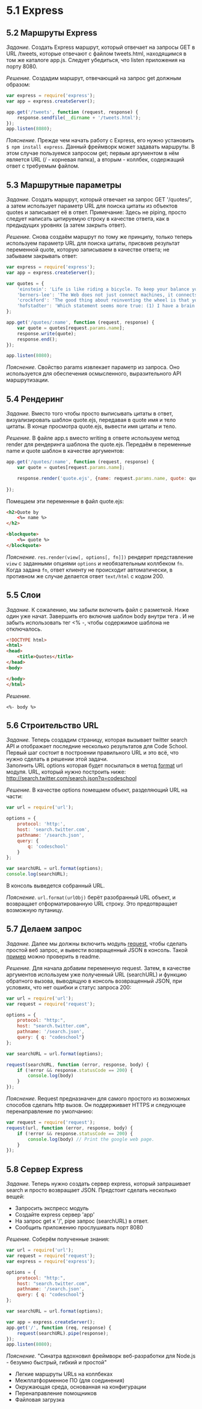 # 5.1 Express

## 5.2 Маршруты Express

_Задание._
Создать Express маршрут, который отвечает на запросы GET в URL /tweets, которые отвечают с файлом tweets.html, находящимся в том же каталоге app.js. Следует убедиться, что listen приложения на порту 8080.

_Решение._
Создадим маршрут, отвечающий на запрос get должным образом:
```javascript
var express = require('express');
var app = express.createServer();

app.get('/tweets', function (request, response) {
    response.sendfile(__dirname + '/tweets.html');
});
app.listen(8080);
```

_Пояснение._
Прежде чем начать работу с Express, его нужно установить `$ npm install express`. Данный фреймворк может задавать маршруты. В этом случае пользуемся запросом get; первым аргументом в нём является URL (/ - корневая папка), а вторым - коллбек, содержащий ответ с требуемым файлом.

## 5.3 Маршрутные параметры

_Задание._
Создать маршрут, который отвечает на запрос GET '/quotes/<name>', а затем использует параметр URL для поиска цитаты из объектов quotes и записывает её в ответ. Примечание: Здесь не piping, просто следует написать цитируемую строку в качестве ответа, как в предыдущих уровнях (а затем закрыть ответ).

_Решение._
Снова создаём маршрут по тому же принципу, только теперь используем параметр URL для поиска цитаты, присвоив результат переменной quote, которую записываем в качестве ответа; не забываем закрывать ответ:
```javascript
var express = require('express');
var app = express.createServer();

var quotes = {
    'einstein': 'Life is like riding a bicycle. To keep your balance you must keep moving',
    'berners-lee': 'The Web does not just connect machines, it connects people',
    'crockford': 'The good thing about reinventing the wheel is that you can get a round one',
    'hofstadter': 'Which statement seems more true: (1) I have a brain. (2) I am a brain.'
};

app.get('/quotes/:name', function (request, response) {
    var quote = quotes[request.params.name];
    response.write(quote);
    response.end();
});

app.listen(8080);
```

_Пояснение._
Свойство params извлекает параметр из запроса. Оно используется для обеспечения осмысленного, выразительного API маршрутизации.

## 5.4 Рендеринг

_Задание._
Вместо того чтобы просто выписывать цитаты в ответ, визуализировать шаблон quote.ejs, передавая в quote имя и тело цитаты. В конце просмотра quote.ejs, вывести имя цитаты и тело.

_Решение._
В файле app.s вместо writing в ответе используем метод render для рендеринга шаблона the quote.ejs. Передаём в переменные name и quote шаблон в качестве аргументов:
```javascript
app.get('/quotes/:name', function (request, response) {
    var quote = quotes[request.params.name];

    response.render('quote.ejs', {name: request.params.name, quote: quote});
    
});
```
Помещаем эти переменные в файл quote.ejs:
```html
<h2>Quote by
    <%= name %>
</h2>

<blockquote>
    <%= quote %>
</blockquote>
```

_Пояснение._
`res.render(view[, options[, fn]])` рендерит представление `view` с заданными опциями `options` и необязательным коллбеком `fn`. Когда задана `fn`, ответ клиенту не происходит автоматически, в противном же случае делается ответ `text/html` с кодом 200.

## 5.5 Слои

_Задание._
К сожалению, мы забыли включить файл с разметкой. Ниже один уже начат. Завершить его включив шаблон body внутри тега <body>. И не забыть использовать тег <% -, чтобы содержимое шаблона не отключалось.
```html
<!DOCTYPE html>
<html>
<head>
    <title>Quotes</title>
</head>
<body>

</body>
</html>
```

_Решение._
```
<%- body %>
```


## 5.6 Строительство URL

_Задание._
Теперь создадим страницу, которая вызывает twitter search API и отображает последние несколько результатов для Code School. Первый шаг состоит в построении правильного URL и это всё, что нужно сделать в решении этой задачи.   
Заполнить URL options которая будет посылаться в метод [format](http://nodejs.org/docs/v0.6.18/api/url.html#url_url_format_urlobj) url модуля. URL, который нужно построить ниже:   
http://search.twitter.com/search.json?q=codeschool

_Решение._
В качестве options помещаем объект, разделяющий URL на части:
```javascript
var url = require('url');

options = {
    protocol: 'http:',
    host: 'search.twitter.com',
    pathname: '/search.json',
    query: {
        q: 'codeschool'
    }
};

var searchURL = url.format(options);
console.log(searchURL);
```
В консоль выведется собранный URL.

_Пояснение._
`url.format(urlObj)` берёт разобранный URL объект, и возвращает отформатированную URL строку. Это предотвращает возможную путаницу.

## 5.7 Делаем запрос

_Задание._
Далее мы должны включить модуль [request](https://github.com/mikeal/request), чтобы сделать простой веб запрос, и вывести возвращенный JSON в консоль. Такой [пример](https://github.com/mikeal/request#super-simple-to-use) можно проверить в readme.

_Решение._
Для начала добавим переменную request. Затем, в качестве аргументов используем уже полученный URL (searchURL) и функцию обратного вызова, выводящую в консоль  возвращенный JSON, при условиях, что нет ошибки и статус запроса 200:
```javascript
var url = require('url');
var request = require('request');

options = {
    protocol: "http:",
    host: "search.twitter.com",
    pathname: '/search.json',
    query: { q: "codeschool"}
};

var searchURL = url.format(options);

request(searchURL, function (error, response, body) {
    if (!error && response.statusCode == 200) {
        console.log(body)
    }
});
```

_Пояснение._
Request предназначен для самого простого из возможных способов сделать http вызов. Он поддерживает HTTPS и следующее перенаправление по умолчанию:
```javascript
var request = require('request');
request(url, function (error, response, body) {
    if (!error && response.statusCode == 200) {
        console.log(body) // Print the google web page.
    }
});
```

## 5.8 Сервер Express

_Задание._
Теперь нужно создать сервер express, который запрашивает search и просто возвращает JSON. Предстоит сделать несколько вещей: 
  * Запросить экспресс модуль 
  * Создайте express сервер 'app'
  * На запрос get к '/', pipe запрос (searchURL) в ответ. 
  * Сообщить приложению прослушивать порт 8080


_Решение._
Соберём полученные знания:
```javascript
var url = require('url');
var request = require('request');
var express = require('express');

options = {
    protocol: "http:",
    host: "search.twitter.com",
    pathname: '/search.json',
    query: { q: "codeschool"}
};

var searchURL = url.format(options);

var app = express.createServer();
app.get('/', function (req, response) {
    request(searchURL).pipe(response);
});
app.listen(8080);
```

_Пояснение._
"Синатра вдохновил фреймворк веб-разработки для Node.js - 
безумно быстрый, гибкий и простой"
  * Легкие маршруты URLs на коллбеках 
  * Межплатформенное ПО (для соединения) 
  * Окружающая среда, основанная на конфигурации 
  * Перенаправление помощников 
  * Файловая загрузка